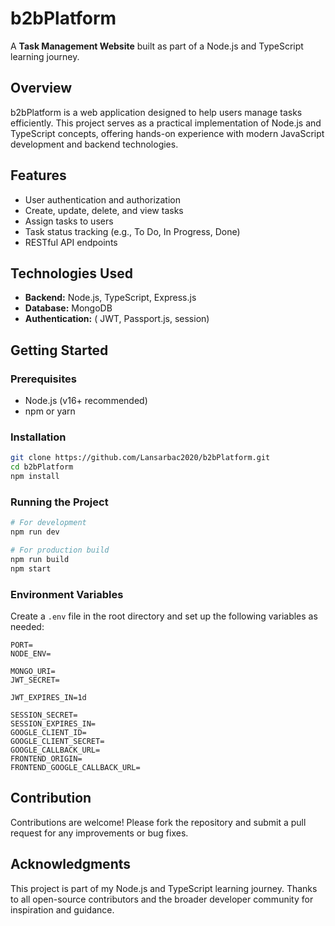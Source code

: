 # b2bPlatform 

A **Task Management Website** built as part of a Node.js and TypeScript learning journey.

## Overview

b2bPlatform is a web application designed to help users manage tasks efficiently. This project serves as a practical implementation of Node.js and TypeScript concepts, offering hands-on experience with modern JavaScript development and backend technologies.

## Features

- User authentication and authorization
- Create, update, delete, and view tasks
- Assign tasks to users
- Task status tracking (e.g., To Do, In Progress, Done)
- RESTful API endpoints

## Technologies Used

- **Backend:** Node.js, TypeScript, Express.js
- **Database:** MongoDB 
- **Authentication:** ( JWT, Passport.js, session)

## Getting Started

### Prerequisites

- Node.js (v16+ recommended)
- npm or yarn

### Installation

```bash
git clone https://github.com/Lansarbac2020/b2bPlatform.git
cd b2bPlatform
npm install
```

### Running the Project

```bash
# For development
npm run dev

# For production build
npm run build
npm start
```

### Environment Variables

Create a `.env` file in the root directory and set up the following variables as needed:

```
PORT=
NODE_ENV=

MONGO_URI=
JWT_SECRET=

JWT_EXPIRES_IN=1d

SESSION_SECRET=
SESSION_EXPIRES_IN=
GOOGLE_CLIENT_ID=
GOOGLE_CLIENT_SECRET=
GOOGLE_CALLBACK_URL=
FRONTEND_ORIGIN=
FRONTEND_GOOGLE_CALLBACK_URL=
```

## Contribution

Contributions are welcome! Please fork the repository and submit a pull request for any improvements or bug fixes.

## Acknowledgments

This project is part of my Node.js and TypeScript learning journey. Thanks to all open-source contributors and the broader developer community for inspiration and guidance.
